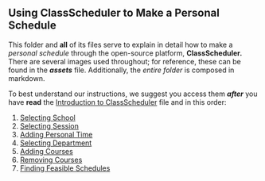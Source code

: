 ## Using ClassScheduler to Make a Personal Schedule

This folder and **all** of its files serve to explain in detail how to make a _personal schedule_ through the open-source platform, **ClassScheduler.** There are several images used throughout; for reference, these can be found in the **_assets_** file. Additionally, the _entire folder_ is composed in markdown. 

To best understand our instructions, we suggest you access them **_after_** you have **read** the [Introduction to ClassScheduler](/docs/1-Introduction%to%ClassScheduler/) file and in this order:
1. [Selecting School](1-Selecting%20School.md)
2. [Selecting Session](2-Selecting%20Session.md)
3. [Adding Personal Time](3-Adding%20Personal%20Time.md)
4. [Selecting Department](4-Selecting%20Department.md)
5. [Adding Courses](5-Adding%20Courses.md)
6. [Removing Courses](6-Removing%20Courses.md)
7. [Finding Feasible Schedules](7-Finding%20Feasible%20Schedules.md)
